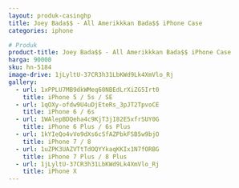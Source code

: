```yaml
---
layout: produk-casinghp
title: Joey Bada$$ - All Amerikkkan Bada$$ iPhone Case
categories: iphone

# Produk
product-title: Joey Bada$$ - All Amerikkkan Bada$$ iPhone Case
harga: 90000
sku: hn-5184
image-drive: 1jLyltU-37CR3h31LbKWd9Lk4XmVlo_Rj
gallery:
  - url: 1xPPLU7MB9dkWMeq60NBEdLrXiZG5Irt0
    title: iPhone 5 / 5s / SE
  - url: 1qOXy-ofdw9U4uDjEteRs_3pJT2TpvoCE
    title: iPhone 6 / 6s
  - url: 1WAlepBDQeha4c9KjT3jI82E5xfrSUY0G
    title: iPhone 6 Plus / 6s Plus
  - url: 1kYIeQo4vVo9dXs6cSfAZPbkFSB5w9bjO
    title: iPhone 7 / 8
  - url: 1uZPK3UAZVTtTdOQYYkaqKKIx1N7fORBG
    title: iPhone 7 Plus / 8 Plus
  - url: 1jLyltU-37CR3h31LbKWd9Lk4XmVlo_Rj
    title: iPhone X
---
```

